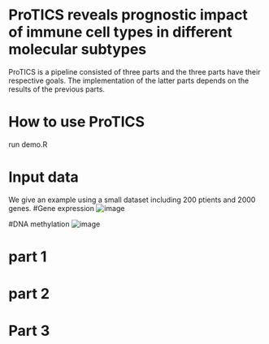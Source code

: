 # ProTICS reveals prognostic impact of immune cell types in different molecular subtypes

ProTICS is a pipeline consisted of three parts and the three parts have their respective goals. 
The implementation of the latter parts depends on the results of the previous parts.

# How to use ProTICS
run demo.R

# Input data 
We give an example using a small dataset including 200 ptients and 2000 genes. 
#Gene expression 
![image](https://user-images.githubusercontent.com/80741925/113571091-4850d200-9648-11eb-8fcc-eb88565797d8.png)

#DNA methylation 
![image](https://user-images.githubusercontent.com/80741925/113571112-5272d080-9648-11eb-8823-4b2ef0e70a34.png)



# part 1

# part 2

# Part 3


